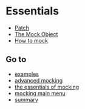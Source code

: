 # Essentials

* [Patch][patch]
* [The Mock Object][the-mock-object]
* [How to mock][how-to-mock]

## Go to
* [examples][examples]
* [advanced mocking][advanced]
* [the essentials of mocking][essentials]
* [mocking main menu][mocking-main-menu]
* [summary][summary]

[advanced]: ../advanced
[examples]: ../examples
[essentials]: ../essentials
[mocking-main-menu]: ../
[summary]: ../../

[patch]: ./patch.md
[how-to-mock]: ./how-to-mock.md
[the-mock-object]: ./the-mock-object.md